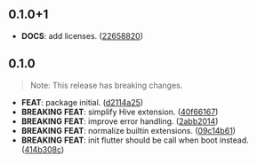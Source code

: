 ## 0.1.0+1

 - **DOCS**: add licenses. ([22658820](https://github.com/covalab/robusta/commit/2265882024f3c7ea03b1b564128b84fb458e9830))

## 0.1.0

> Note: This release has breaking changes.

 - **FEAT**: package initial. ([d2114a25](https://github.com/covalab/robusta/commit/d2114a25622241ad0b727f94b2146558fb5f75de))
 - **BREAKING** **FEAT**: simplify Hive extension. ([40f66167](https://github.com/covalab/robusta/commit/40f661678553e090bc503feb38bf75ce72924bcc))
 - **BREAKING** **FEAT**: improve error handling. ([2abb2014](https://github.com/covalab/robusta/commit/2abb2014b0a1e86e395ce079ada13c8e417eed11))
 - **BREAKING** **FEAT**: normalize builtin extensions. ([09c14b61](https://github.com/covalab/robusta/commit/09c14b6175f6a49d0597d99b1d8cc317c5e62c4a))
 - **BREAKING** **FEAT**: init flutter should be call when boot instead. ([414b308c](https://github.com/covalab/robusta/commit/414b308c1d494b35c08f46e8948ba24fb6f66ef1))

